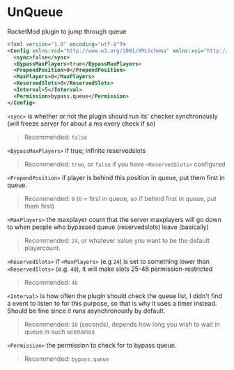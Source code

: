 # UnQueue
RocketMod plugin to jump through queue
```xml
<?xml version="1.0" encoding="utf-8"?>
<Config xmlns:xsd="http://www.w3.org/2001/XMLSchema" xmlns:xsi="http://www.w3.org/2001/XMLSchema-instance">
  <sync>false</sync>
  <BypassMaxPlayers>true</BypassMaxPlayers>
  <PrependPosition>0</PrependPosition>
  <MaxPlayers>0</MaxPlayers>
  <ReservedSlots>0</ReservedSlots>
  <Interval>5</Interval>
  <Permission>bypass.queue</Permission>
</Config>
```

`<sync>` is whether or not the plugin should run its' checker synchronously (will freeze server for about a ms every check if so)
> Recommended: `false`

`<BypassMaxPlayers>` if true; infinite reservedslots
> Recommended: `true`, or `false` if you have `<ReservedSlots>` configured

`<PrependPosition>` if player is behind this position in queue, put them first in queue. 
> Recommended: `0` (`0` = first in queue, so if behind first in queue, put them first)

`<MaxPlayers>` the maxplayer count that the server maxplayers will go down to when people who bypassed queue (reservedslots) leave (basically)
> Recommended: `24`, or whatever value you want to be the default playercount.

`<ReservedSlots>` if `<MaxPlayers>` (e.g `24`) is set to something lower than `<ReservedSlots>` (e.g. `48`), it will make slots 25-48 permission-restricted
> Recommended: `48` 

`<Interval>` is how often the plugin should check the queue list, I didn't find a event to listen to for this purpose, so that is why it uses a timer instead. Should be fine since it runs asynchronously by default.
> Recommended: `10` (seconds), depends how long you wish to wait in queue in such scenarios

`<Permission>` the permission to check for to bypass queue.
> Recommended: `bypass.queue`
